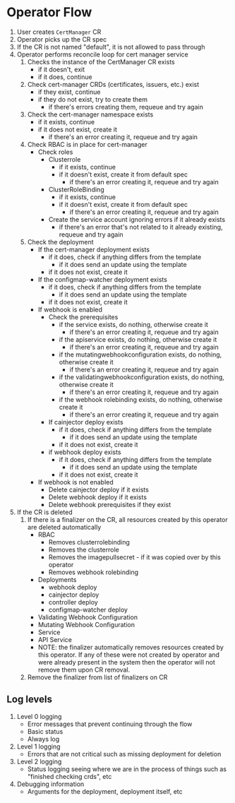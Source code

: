# Operator Flow

1. User creates `CertManager` CR
1. Operator picks up the CR spec
1. If the CR is not named "default", it is not allowed to pass through
1. Operator performs reconcile loop for cert manager service
    1. Checks the instance of the CertManager CR exists
        - if it doesn't, exit
        - if it does, continue
    1. Check cert-manager CRDs (certificates, issuers, etc.) exist
        - if they exist, continue
        - if they do not exist, try to create them
            - if there's errors creating them, requeue and try again
    1. Check the cert-manager namespace exists
        - if it exists, continue
        - if it does not exist, create it
            - if there's an error creating it, requeue and try again
    1. Check RBAC is in place for cert-manager
        - Check roles
            - Clusterrole
                - if it exists, continue
                - if it doesn't exist, create it from default spec
                    - if there's an error creating it, requeue and try again
            - ClusterRoleBinding
                - if it exists, continue
                - if it doesn't exist, create it from default spec
                    - if there's an error creating it, requeue and try again
            - Create the service account ignoring errors if it already exists
                - if there's an error that's not related to it already existing, requeue and try again
    1. Check the deployment
        - If the cert-manager deployment exists
            - if it does, check if anything differs from the template
                - if it does send an update using the template
            - if it does not exist, create it
        - If the configmap-watcher deployment exists
            - if it does, check if anything differs from the template
                - if it does send an update using the template
            - if it does not exist, create it
        - If webhook is enabled
            - Check the prerequisites
                - if the service exists, do nothing, otherwise create it
                    - if there's an error creating it, requeue and try again
                - if the apiservice exists, do nothing, otherwise create it
                    - if there's an error creating it, requeue and try again
                - if the mutatingwebhookconfiguration exists, do nothing, otherwise create it
                    - if there's an error creating it, requeue and try again
                - if the validatingwebhookconfiguration exists, do nothing, otherwise create it
                    - if there's an error creating it, requeue and try again
                - if the webhook rolebinding exists, do nothing, otherwise create it
                    - if there's an error creating it, requeue and try again
            - If cainjector deploy exists
                - if it does, check if anything differs from the template
                    - if it does send an update using the template
                - if it does not exist, create it
            - if webhook deploy exists
                - if it does, check if anything differs from the template
                    - if it does send an update using the template
                - if it does not exist, create it
        - If webhook is not enabled
            - Delete cainjector deploy if it exists
            - Delete webhook deploy if it exists
            - Delete webhook prerequisites if they exist
1. If the CR is deleted
    1. If there is a finalizer on the CR, all resources created by this operator are deleted automatically
        - RBAC
            - Removes clusterrolebinding
            - Removes the clusterrole
            - Removes the imagepullsecret - if it was copied over by this operator
            - Removes webhook rolebinding
        - Deployments
            - webhook deploy
            - cainjector deploy
            - controller deploy
            - configmap-watcher deploy
        - Validating Webhook Configuration
        - Mutating Webhook Configuration
        - Service
        - API Service
        - NOTE: the finalizer automatically removes resources created by this operator. If any of these were not created by operator and were already present in the system then the operator will not remove them upon CR removal.
    1. Remove the finalizer from list of finalizers on CR

## Log levels

1. Level 0 logging
    - Error messages that prevent continuing through the flow
    - Basic status
    - Always log
1. Level 1 logging
    - Errors that are not critical such as missing deployment for deletion
1. Level 2 logging
    - Status logging seeing where we are in the process of things such as "finished checking crds", etc
1. Debugging information
    - Arguments for the deployment, deployment itself, etc

